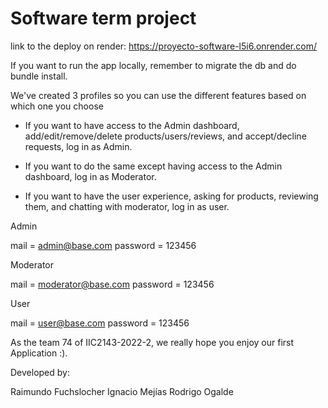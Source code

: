 # Software term project 


link to the deploy on render: https://proyecto-software-l5i6.onrender.com/

If you want to run the app locally, remember to migrate the db and do bundle install. 

We've created 3 profiles so you can use the different features based on which one you choose

- If you want to have access to the Admin dashboard, add/edit/remove/delete products/users/reviews, and accept/decline requests, log in as Admin. 

- If you want to do the same except having access to the Admin dashboard, log in as Moderator. 

- If you want to have the user experience, asking for products, reviewing them, and chatting with moderator, log in as user. 

Admin 

mail = admin@base.com
password = 123456

Moderator 

mail = moderator@base.com
password = 123456

User 

mail = user@base.com
password = 123456

As the team 74 of IIC2143-2022-2, we really hope you enjoy our first Application :).

Developed by:

Raimundo Fuchslocher
Ignacio Mejías
Rodrigo Ogalde

